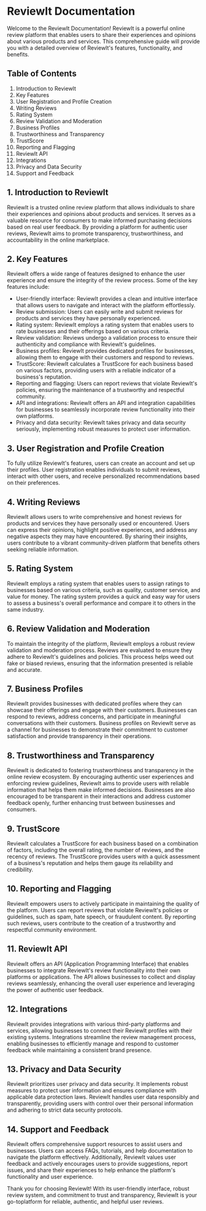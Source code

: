 <h1>ReviewIt Documentation</h1>

<p>Welcome to the ReviewIt Documentation! ReviewIt is a powerful online review platform that enables users to share their experiences and opinions about various products and services. This comprehensive guide will provide you with a detailed overview of ReviewIt's features, functionality, and benefits.</p>

<h2>Table of Contents</h2>

<ol>
  <li>Introduction to ReviewIt</li>
  <li>Key Features</li>
  <li>User Registration and Profile Creation</li>
  <li>Writing Reviews</li>
  <li>Rating System</li>
  <li>Review Validation and Moderation</li>
  <li>Business Profiles</li>
  <li>Trustworthiness and Transparency</li>
  <li>TrustScore</li>
  <li>Reporting and Flagging</li>
  <li>ReviewIt API</li>
  <li>Integrations</li>
  <li>Privacy and Data Security</li>
  <li>Support and Feedback</li>
</ol>

<h2>1. Introduction to ReviewIt</h2>

<p>ReviewIt is a trusted online review platform that allows individuals to share their experiences and opinions about products and services. It serves as a valuable resource for consumers to make informed purchasing decisions based on real user feedback. By providing a platform for authentic user reviews, ReviewIt aims to promote transparency, trustworthiness, and accountability in the online marketplace.</p>

<h2>2. Key Features</h2>

<p>ReviewIt offers a wide range of features designed to enhance the user experience and ensure the integrity of the review process. Some of the key features include:</p>

<ul>
  <li>User-friendly interface: ReviewIt provides a clean and intuitive interface that allows users to navigate and interact with the platform effortlessly.</li>
  <li>Review submission: Users can easily write and submit reviews for products and services they have personally experienced.</li>
  <li>Rating system: ReviewIt employs a rating system that enables users to rate businesses and their offerings based on various criteria.</li>
  <li>Review validation: Reviews undergo a validation process to ensure their authenticity and compliance with ReviewIt's guidelines.</li>
  <li>Business profiles: ReviewIt provides dedicated profiles for businesses, allowing them to engage with their customers and respond to reviews.</li>
  <li>TrustScore: ReviewIt calculates a TrustScore for each business based on various factors, providing users with a reliable indicator of a business's reputation.</li>
  <li>Reporting and flagging: Users can report reviews that violate ReviewIt's policies, ensuring the maintenance of a trustworthy and respectful community.</li>
  <li>API and integrations: ReviewIt offers an API and integration capabilities for businesses to seamlessly incorporate review functionality into their own platforms.</li>
  <li>Privacy and data security: ReviewIt takes privacy and data security seriously, implementing robust measures to protect user information.</li>
</ul>

<h2>3. User Registration and Profile Creation</h2>

<p>To fully utilize ReviewIt's features, users can create an account and set up their profiles. User registration enables individuals to submit reviews, interact with other users, and receive personalized recommendations based on their preferences.</p>

<h2>4. Writing Reviews</h2>

<p>ReviewIt allows users to write comprehensive and honest reviews for products and services they have personally used or encountered. Users can express their opinions, highlight positive experiences, and address any negative aspects they may have encountered. By sharing their insights, users contribute to a vibrant community-driven platform that benefits others seeking reliable information.</p>

<h2>5. Rating System</h2>

<p>ReviewIt employs a rating system that enables users to assign ratings to businesses based on various criteria, such as quality, customer service, and value for money. The rating system provides a quick and easy way for users to assess a business's overall performance and compare it to others in the same industry.</p>

<h2>6. Review Validation and Moderation</h2>

<p>To maintain the integrity of the platform, ReviewIt employs a robust review validation and moderation process. Reviews are evaluated to ensure they adhere to ReviewIt's guidelines and policies. This process helps weed out fake or biased reviews, ensuring that the information presented is reliable and accurate.</p>

<h2>7. Business Profiles</h2>

<p>ReviewIt provides businesses with dedicated profiles where they can showcase their offerings and engage with their customers. Businesses can respond to reviews, address concerns, and participate in meaningful conversations with their customers. Business profiles on ReviewIt serve as a channel for businesses to demonstrate their commitment to customer satisfaction and provide transparency in their operations.</p>

<h2>8. Trustworthiness and Transparency</h2>

<p>ReviewIt is dedicated to fostering trustworthiness and transparency in the online review ecosystem. By encouraging authentic user experiences and enforcing review guidelines, ReviewIt aims to provide users with reliable information that helps them make informed decisions. Businesses are also encouraged to be transparent in their interactions and address customer feedback openly, further enhancing trust between businesses and consumers.</p>

<h2>9. TrustScore</h2>

<p>ReviewIt calculates a TrustScore for each business based on a combination of factors, including the overall rating, the number of reviews, and the recency of reviews. The TrustScore provides users with a quick assessment of a business's reputation and helps them gauge its reliability and credibility.</p>

<h2>10. Reporting and Flagging</h2>

<p>ReviewIt empowers users to actively participate in maintaining the quality of the platform. Users can report reviews that violate ReviewIt's policies or guidelines, such as spam, hate speech, or fraudulent content. By reporting such reviews, users contribute to the creation of a trustworthy and respectful community environment.</p>

<h2>11. ReviewIt API</h2>

<p>ReviewIt offers an API (Application Programming Interface) that enables businesses to integrate ReviewIt's review functionality into their own platforms or applications. The API allows businesses to collect and display reviews seamlessly, enhancing the overall user experience and leveraging the power of authentic user feedback.</p>

<h2>12. Integrations</h2>

<p>ReviewIt provides integrations with various third-party platforms and services, allowing businesses to connect their ReviewIt profiles with their existing systems. Integrations streamline the review management process, enabling businesses to efficiently manage and respond to customer feedback while maintaining a consistent brand presence.</p>

<h2>13. Privacy and Data Security</h2>

<p>ReviewIt prioritizes user privacy and data security. It implements robust measures to protect user information and ensures compliance with applicable data protection laws. ReviewIt handles user data responsibly and transparently, providing users with control over their personal information and adhering to strict data security protocols.</p>

<h2>14. Support and Feedback</h2>

<p>ReviewIt offers comprehensive support resources to assist users and businesses. Users can access FAQs, tutorials, and help documentation to navigate the platform effectively. Additionally, ReviewIt values user feedback and actively encourages users to provide suggestions, report issues, and share their experiences to help enhance the platform's functionality and user experience.</p>
<p>Thank you for choosing ReviewIt! With its user-friendly interface, robust review system, and commitment to trust and transparency, ReviewIt is your go-toplatform for reliable, authentic, and helpful user reviews.</p>
